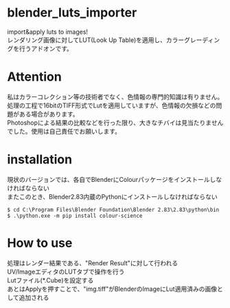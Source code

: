 # blender_luts_importer
import&amp;apply luts to images!  
レンダリング画像に対してLUT(Look Up Table)を適用し、カラーグレーディングを行うアドオンです。  

# Attention
私はカラーコレクション等の技術者でなく、色情報の専門的知識は有りません。  
処理の工程で16bitのTIFF形式でLutを適用していますが、色情報の欠損などの問題がある場合があります。  
Photoshopによる結果の比較などを行った限り、大きなチバイは見当たりませんでした。使用は自己責任でお願いします。  

# installation
現状のバージョンでは、各自でBlenderにColourパッケージをインストールしなければならない  
またこのとき、Blender2.83内蔵のPythonにインストールしなければならない  
  
`$ cd C:\Program Files\Blender Foundation\Blender 2.83\2.83\python\bin`  
`$ .\python.exe -m pip install colour-science`  
  

# How to use
処理はレンダー結果である、"Render Result"に対して行われる  
UV/ImageエディタのLUTタブで操作を行う  
Lutファイル(*.Cube)を設定する  
あとはApplyを押すことで、"img.tiff"がBlenderのImageにLut適用済みの画像として追加される  
